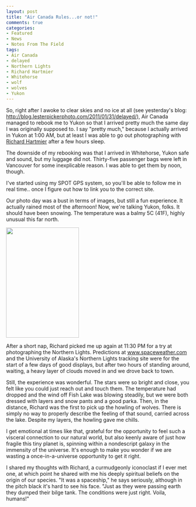```yaml
---
layout: post
title: "Air Canada Rules...or not!"
comments: true
categories:
- Featured
- News
- Notes From The Field
tags:
- Air Canada
- delayed
- Northern Lights
- Richard Hartmier
- Whitehorse
- wolf
- wolves
- Yukon
---
```

So, right after I awoke to clear skies and no ice at all (see yesterday's blog: http://blog.lesterpickerphoto.com/2011/01/31/delayed/), Air Canada managed to rebook me to Yukon so that I arrived pretty much the same day I was originally supposed to. I say "pretty much," because I actually arrived in Yukon at 1:00 AM, but at least I was able to go out photographing with <a href="http://www.hartmier.com/">Richard Hartmier</a> after a few hours sleep.

The downside of my rebooking was that I arrived in Whitehorse, Yukon safe and sound, but my luggage did not. Thirty-five passenger bags were left in Vancouver for some inexplicable reason. I was able to get them by noon, though.

I've started using my SPOT GPS system, so you'll be able to follow me in real time.. once I figure out how to link you to the correct site.

Our photo day was a bust in terms of images, but still a fun experience. It actually rained most of the afternoon! Now, we're talking Yukon, folks. It should have been snowing. The temperature was a balmy 5C (41F), highly unusual this far north.

<a href="http://blog.lesterpickerphoto.com/wp-content/uploads/2011/02/south-of-Whitehorse.jpg"><img class="size-medium wp-image-905" title="south of Whitehorse" src="http://blog.lesterpickerphoto.com/wp-content/uploads/2011/02/south-of-Whitehorse-199x300.jpg" alt="" width="199" height="300"></a>

After a short nap, Richard picked me up again at 11:30 PM for a try at photographing the Northern Lights. Predictions at <a href="http://www.spaceweather.com">www.spaceweather.com</a> and the University of Alaska's Northern Lights tracking site were for the start of a few days of good displays, but after two hours of standing around, waiting, a heavy layer of clouds moved in and we drove back to town.

Still, the experience was wonderful. The stars were so bright and close, you felt like you could just reach out and touch them. The temperature had dropped and the wind off Fish Lake was blowing steadily, but we were both dressed with layers and snow pants and a good parka. Then, in the distance, Richard was the first to pick up the howling of wolves. There is simply no way to properly describe the feeling of that sound, carried across the lake. Despite my layers, the howling gave me chills.

I get emotional at times like that, grateful for the opportunity to feel such a visceral connection to our natural world, but also keenly aware of just how fragile this tiny planet is, spinning within a nondescript galaxy in the immensity of the universe. It's enough to make you wonder if we are wasting a once-in-a-universe opportunity to get it right.

I shared my thoughts with Richard, a curmudgeonly iconoclast if I ever met one, at which point he shared with me his deeply spiritual beliefs on the origin of our species. "It was a spaceship," he says seriously, although in the pitch black it's hard to see his face. "Just as they were passing earth they dumped their bilge tank. The conditions were just right. Voila, humans!"